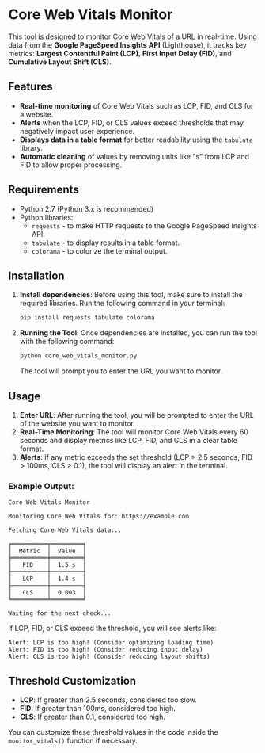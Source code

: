 # Core Web Vitals Monitor

This tool is designed to monitor Core Web Vitals of a URL in real-time. Using data from the **Google PageSpeed Insights API** (Lighthouse), it tracks key metrics: **Largest Contentful Paint (LCP)**, **First Input Delay (FID)**, and **Cumulative Layout Shift (CLS)**.

## Features

- **Real-time monitoring** of Core Web Vitals such as LCP, FID, and CLS for a website.
- **Alerts** when the LCP, FID, or CLS values exceed thresholds that may negatively impact user experience.
- **Displays data in a table format** for better readability using the `tabulate` library.
- **Automatic cleaning** of values by removing units like "s" from LCP and FID to allow proper processing.

## Requirements

- Python 2.7 (Python 3.x is recommended)
- Python libraries:
  - `requests` - to make HTTP requests to the Google PageSpeed Insights API.
  - `tabulate` - to display results in a table format.
  - `colorama` - to colorize the terminal output.

## Installation

1. **Install dependencies**:
   Before using this tool, make sure to install the required libraries. Run the following command in your terminal:

   ```bash
   pip install requests tabulate colorama
   ```

2. **Running the Tool**:
   Once dependencies are installed, you can run the tool with the following command:

   ```bash
   python core_web_vitals_monitor.py
   ```

   The tool will prompt you to enter the URL you want to monitor.

## Usage

1. **Enter URL**: After running the tool, you will be prompted to enter the URL of the website you want to monitor.
2. **Real-Time Monitoring**: The tool will monitor Core Web Vitals every 60 seconds and display metrics like LCP, FID, and CLS in a clear table format.
3. **Alerts**: If any metric exceeds the set threshold (LCP > 2.5 seconds, FID > 100ms, CLS > 0.1), the tool will display an alert in the terminal.

### Example Output:

```
Core Web Vitals Monitor

Monitoring Core Web Vitals for: https://example.com

Fetching Core Web Vitals data...

╒══════════╤═════════╕
│  Metric  │  Value  │
╞══════════╪═════════╡
│   FID    │  1.5 s  │
├──────────┼─────────┤
│   LCP    │  1.4 s  │
├──────────┼─────────┤
│   CLS    │  0.003  │
╘══════════╧═════════╛

Waiting for the next check...
```

If LCP, FID, or CLS exceed the threshold, you will see alerts like:

```
Alert: LCP is too high! (Consider optimizing loading time)
Alert: FID is too high! (Consider reducing input delay)
Alert: CLS is too high! (Consider reducing layout shifts)
```
## Threshold Customization

- **LCP**: If greater than 2.5 seconds, considered too slow.
- **FID**: If greater than 100ms, considered too high.
- **CLS**: If greater than 0.1, considered too high.

You can customize these threshold values in the code inside the `monitor_vitals()` function if necessary.